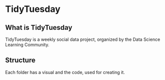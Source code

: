 # TidyTuesday

## What is TidyTuesday
TidyTuesday is a weekly social data project, organized by the Data Science Learning Community.

## Structure
Each folder has a visual and the code, used for creating it.
